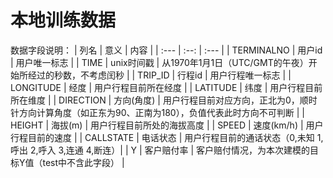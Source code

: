 # 本地训练数据

数据字段说明：
| 列名 | 意义 | 内容 |
| :--- | :--: | :--- |
| TERMINALNO | 用户id | 用户唯一标志 |
| TIME | unix时间戳 | 从1970年1月1日（UTC/GMT的午夜）开始所经过的秒数，不考虑闰秒 |
| TRIP_ID | 行程id | 用户行程唯一标志 |
| LONGITUDE | 经度 | 用户行程目前所在经度 |
| LATITUDE | 纬度 | 用户行程目前所在维度 |
| DIRECTION | 方向(角度) | 用户行程目前对应方向，正北为0，顺时针方向计算角度（如正东为90、正南为180），负值代表此时方向不可判断 |
| HEIGHT | 海拔(m) | 用户行程目前所处的海拔高度 |
| SPEED | 速度(km/h) | 用户行程目前的速度 |
| CALLSTATE | 电话状态 | 用户行程目前的通话状态（0,未知 1,呼出 2,呼入 3,连通 4,断连）|
| Y | 客户赔付率 | 客户赔付情况，为本次建模的目标Y值（test中不含此字段） |

